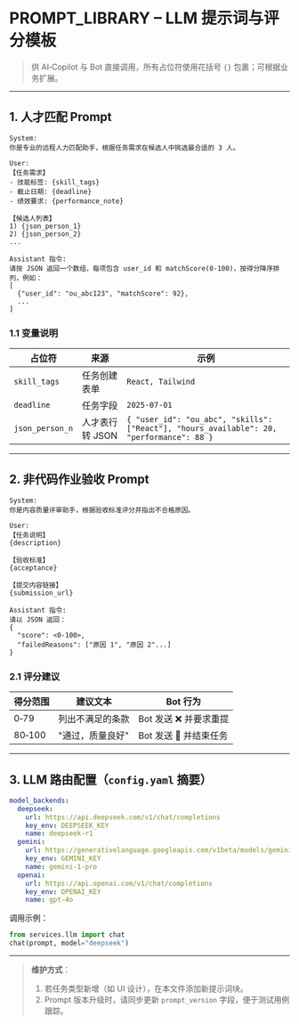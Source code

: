 # PROMPT\_LIBRARY – LLM 提示词与评分模板

> 供 AI‑Copilot 与 Bot 直接调用，所有占位符使用花括号 `{}` 包裹；可根据业务扩展。

---

## 1. 人才匹配 Prompt

```text
System:
你是专业的远程人力匹配助手，根据任务需求在候选人中挑选最合适的 3 人。

User:
【任务需求】
- 技能标签: {skill_tags}
- 截止日期: {deadline}
- 绩效要求: {performance_note}

【候选人列表】
1) {json_person_1}
2) {json_person_2}
...

Assistant 指令:
请按 JSON 返回一个数组，每项包含 user_id 和 matchScore(0-100)，按得分降序排列，例如：
[
  {"user_id": "ou_abc123", "matchScore": 92},
  ...
]
```

### 1.1 变量说明

| 占位符             | 来源         | 示例                                                                                       |
| --------------- | ---------- | ---------------------------------------------------------------------------------------- |
| `skill_tags`    | 任务创建表单     | `React, Tailwind`                                                                        |
| `deadline`      | 任务字段       | `2025-07-01`                                                                             |
| `json_person_n` | 人才表行转 JSON | `{ "user_id": "ou_abc", "skills": ["React"], "hours_available": 20, "performance": 88 }` |

---

## 2. 非代码作业验收 Prompt

```text
System:
你是内容质量评审助手，根据验收标准评分并指出不合格原因。

User:
【任务说明】
{description}

【验收标准】
{acceptance}

【提交内容链接】
{submission_url}

Assistant 指令:
请以 JSON 返回：
{
  "score": <0‑100>,
  "failedReasons": ["原因 1", "原因 2"...]
}
```

### 2.1 评分建议

| 得分范围   | 建议文本      | Bot 行为          |
| ------ | --------- | --------------- |
| 0‑79   | 列出不满足的条款  | Bot 发送 ❌ 并要求重提  |
| 80‑100 | "通过，质量良好" | Bot 发送 🎉 并结束任务 |

---

## 3. LLM 路由配置（`config.yaml` 摘要）

```yaml
model_backends:
  deepseek:
    url: https://api.deepseek.com/v1/chat/completions
    key_env: DEEPSEEK_KEY
    name: deepseek-r1
  gemini:
    url: https://generativelanguage.googleapis.com/v1beta/models/gemini-1-pro:generateContent
    key_env: GEMINI_KEY
    name: gemini-1-pro
  openai:
    url: https://api.openai.com/v1/chat/completions
    key_env: OPENAI_KEY
    name: gpt-4o
```

调用示例：

```python
from services.llm import chat
chat(prompt, model="deepseek")
```

---

> **维护方式**：
>
> 1. 若任务类型新增（如 UI 设计），在本文件添加新提示词块。
> 2. Prompt 版本升级时，请同步更新 `prompt_version` 字段，便于测试用例跟踪。

